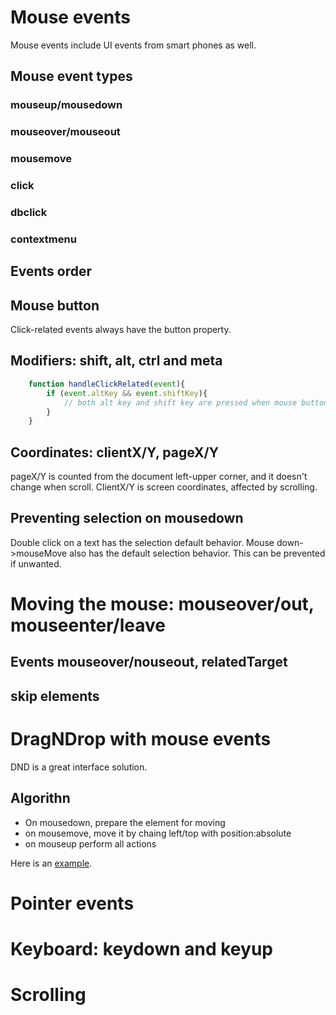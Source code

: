 # Mouse events
Mouse events include UI events from smart phones as well.

## Mouse event types

### mouseup/mousedown

### mouseover/mouseout

### mousemove

### click

### dbclick

### contextmenu

## Events order

## Mouse button
Click-related events always have the button property.

## Modifiers: shift, alt, ctrl and meta

```js
    function handleClickRelated(event){
        if (event.altKey && event.shiftKey){
            // both alt key and shift key are pressed when mouse button clicked
        }
    }
```

## Coordinates: clientX/Y, pageX/Y
pageX/Y is counted from the document left-upper corner, and it doesn't change when scroll. ClientX/Y is screen coordinates, affected by scrolling.

## Preventing selection on mousedown

Double click on a text has the selection default behavior. Mouse down->mouseMove also has the default selection behavior. This can be prevented if unwanted.

# Moving the mouse: mouseover/out, mouseenter/leave

## Events mouseover/nouseout, relatedTarget

## skip elements


# DragNDrop with mouse events
DND is a great interface solution.

## Algorithn
* On mousedown, prepare the element for moving
* on mousemove, move it by chaing left/top with position:absolute
* on mouseup perform all actions

Here is an [example](src/moveBall.html).

# Pointer events

# Keyboard: keydown and keyup

# Scrolling
